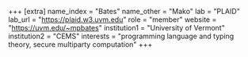 +++
[extra]
name_index = "Bates"
name_other = "Mako"
lab = "PLAID"
lab_url = "https://plaid.w3.uvm.edu"
role = "member"
website = "https://uvm.edu/~mpbates"
institution1 = "University of Vermont"
institution2 = "CEMS"
interests = "programming language and typing theory, secure multiparty computation"
+++
